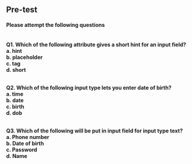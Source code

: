 ## <b> Pre-test
#### Please attempt the following questions

<br>
Q1. Which of the following attribute gives a short hint for an input field?<br>
a.	hint<br>
<b>b.	placeholder</b><br>
c.	tag<br>
d.	short<br><br>

Q2. Which of the following input type lets you enter date of birth?<br>
a.	time<br>
<b>b.	date</b><br>
c.	birth<br>
d.	dob<br><br>

Q3. Which of the following will be put in input field for input type text?<br>
a.	Phone number<br>
b.	Date of birth<br>
c.	Password<br>
<b>d.	Name</b><br>


